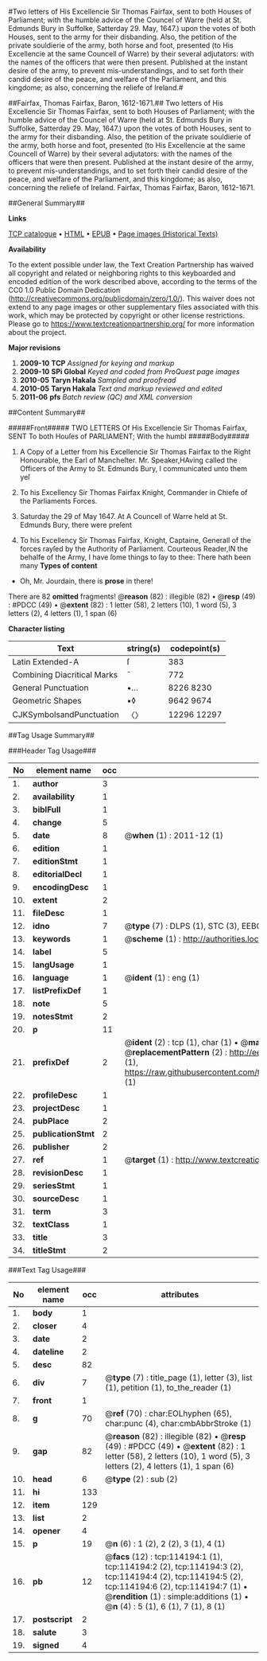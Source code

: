 #Two letters of His Excellencie Sir Thomas Fairfax, sent to both Houses of Parliament; with the humble advice of the Councel of Warre (held at St. Edmunds Bury in Suffolke, Satterday 29. May, 1647.) upon the votes of both Houses, sent to the army for their disbanding. Also, the petition of the private souldierie of the army, both horse and foot, presented (to His Excellencie at the same Councell of Warre) by their several adjutators: with the names of the officers that were then present. Published at the instant desire of the army, to prevent mis-understandings, and to set forth their candid desire of the peace, and welfare of the Parliament, and this kingdome; as also, concerning the reliefe of Ireland.#

##Fairfax, Thomas Fairfax, Baron, 1612-1671.##
Two letters of His Excellencie Sir Thomas Fairfax, sent to both Houses of Parliament; with the humble advice of the Councel of Warre (held at St. Edmunds Bury in Suffolke, Satterday 29. May, 1647.) upon the votes of both Houses, sent to the army for their disbanding. Also, the petition of the private souldierie of the army, both horse and foot, presented (to His Excellencie at the same Councell of Warre) by their several adjutators: with the names of the officers that were then present. Published at the instant desire of the army, to prevent mis-understandings, and to set forth their candid desire of the peace, and welfare of the Parliament, and this kingdome; as also, concerning the reliefe of Ireland.
Fairfax, Thomas Fairfax, Baron, 1612-1671.

##General Summary##

**Links**

[TCP catalogue](http://www.ota.ox.ac.uk/tcp/)  • 
[HTML](http://tei.it.ox.ac.uk/tcp/Texts-HTML/free/A85/A85037.html)  • 
[EPUB](http://tei.it.ox.ac.uk/tcp/Texts-EPUB/free/A85/A85037.epub) • 
[Page images (Historical Texts)](https://historicaltexts.jisc.ac.uk/eebo-99862045e)

**Availability**

To the extent possible under law, the Text Creation Partnership has waived all copyright and related or neighboring rights to this keyboarded and encoded edition of the work described above, according to the terms of the CC0 1.0 Public Domain Dedication (http://creativecommons.org/publicdomain/zero/1.0/). This waiver does not extend to any page images or other supplementary files associated with this work, which may be protected by copyright or other license restrictions. Please go to https://www.textcreationpartnership.org/ for more information about the project.

**Major revisions**

1. __2009-10__ __TCP__ *Assigned for keying and markup*
1. __2009-10__ __SPi Global__ *Keyed and coded from ProQuest page images*
1. __2010-05__ __Taryn Hakala__ *Sampled and proofread*
1. __2010-05__ __Taryn Hakala__ *Text and markup reviewed and edited*
1. __2011-06__ __pfs__ *Batch review (QC) and XML conversion*

##Content Summary##

#####Front#####
TWO LETTERS Of His Excellencie Sir Thomas Fairfax, SENT To both Houſes of PARLIAMENT; With the humbl
#####Body#####

1. A Copy of a Letter from his Excellencie Sir Thomas Fairfax to the Right Honourable, the Earl of Mancheſter.
Mr. Speaker,HAving called the Officers of the Army to St. Edmunds Bury, I communicated unto them yeſ
1. To his Excellency Sir Thomas Fairfax Knight, Commander in Chiefe of the Parliaments Forces.

1. Saturday the 29 of May 1647. At A Councell of Warre held at St. Edmunds Bury, there were preſent

1. To his Excellency Sir Thomas Fairfax, Knight, Captaine, Generall of the forces rayſed by the Authority of Parliament.
Courteous Reader,IN the behalfe of the Army, I have ſome things to ſay to thee: There hath been many
**Types of content**

  * Oh, Mr. Jourdain, there is **prose** in there!

There are 82 **omitted** fragments! 
 @__reason__ (82) : illegible (82)  •  @__resp__ (49) : #PDCC (49)  •  @__extent__ (82) : 1 letter (58), 2 letters (10), 1 word (5), 3 letters (2), 4 letters (1), 1 span (6)

**Character listing**


|Text|string(s)|codepoint(s)|
|---|---|---|
|Latin Extended-A|ſ|383|
|Combining             Diacritical Marks|̄|772|
|General Punctuation|•…|8226 8230|
|Geometric Shapes|▪◊|9642 9674|
|CJKSymbolsandPunctuation|〈〉|12296 12297|

##Tag Usage Summary##

###Header Tag Usage###

|No|element name|occ|attributes|
|---|---|---|---|
|1.|__author__|3||
|2.|__availability__|1||
|3.|__biblFull__|1||
|4.|__change__|5||
|5.|__date__|8| @__when__ (1) : 2011-12 (1)|
|6.|__edition__|1||
|7.|__editionStmt__|1||
|8.|__editorialDecl__|1||
|9.|__encodingDesc__|1||
|10.|__extent__|2||
|11.|__fileDesc__|1||
|12.|__idno__|7| @__type__ (7) : DLPS (1), STC (3), EEBO-CITATION (1), PROQUEST (1), VID (1)|
|13.|__keywords__|1| @__scheme__ (1) : http://authorities.loc.gov/ (1)|
|14.|__label__|5||
|15.|__langUsage__|1||
|16.|__language__|1| @__ident__ (1) : eng (1)|
|17.|__listPrefixDef__|1||
|18.|__note__|5||
|19.|__notesStmt__|2||
|20.|__p__|11||
|21.|__prefixDef__|2| @__ident__ (2) : tcp (1), char (1)  •  @__matchPattern__ (2) : ([0-9\-]+):([0-9IVX]+) (1), (.+) (1)  •  @__replacementPattern__ (2) : http://eebo.chadwyck.com/downloadtiff?vid=$1&page=$2 (1), https://raw.githubusercontent.com/textcreationpartnership/Texts/master/tcpchars.xml#$1 (1)|
|22.|__profileDesc__|1||
|23.|__projectDesc__|1||
|24.|__pubPlace__|2||
|25.|__publicationStmt__|2||
|26.|__publisher__|2||
|27.|__ref__|1| @__target__ (1) : http://www.textcreationpartnership.org/docs/. (1)|
|28.|__revisionDesc__|1||
|29.|__seriesStmt__|1||
|30.|__sourceDesc__|1||
|31.|__term__|3||
|32.|__textClass__|1||
|33.|__title__|3||
|34.|__titleStmt__|2||


###Text Tag Usage###

|No|element name|occ|attributes|
|---|---|---|---|
|1.|__body__|1||
|2.|__closer__|4||
|3.|__date__|2||
|4.|__dateline__|2||
|5.|__desc__|82||
|6.|__div__|7| @__type__ (7) : title_page (1), letter (3), list (1), petition (1), to_the_reader (1)|
|7.|__front__|1||
|8.|__g__|70| @__ref__ (70) : char:EOLhyphen (65), char:punc (4), char:cmbAbbrStroke (1)|
|9.|__gap__|82| @__reason__ (82) : illegible (82)  •  @__resp__ (49) : #PDCC (49)  •  @__extent__ (82) : 1 letter (58), 2 letters (10), 1 word (5), 3 letters (2), 4 letters (1), 1 span (6)|
|10.|__head__|6| @__type__ (2) : sub (2)|
|11.|__hi__|133||
|12.|__item__|129||
|13.|__list__|2||
|14.|__opener__|4||
|15.|__p__|19| @__n__ (6) : 1 (2), 2 (2), 3 (1), 4 (1)|
|16.|__pb__|12| @__facs__ (12) : tcp:114194:1 (1), tcp:114194:2 (2), tcp:114194:3 (2), tcp:114194:4 (2), tcp:114194:5 (2), tcp:114194:6 (2), tcp:114194:7 (1)  •  @__rendition__ (1) : simple:additions (1)  •  @__n__ (4) : 5 (1), 6 (1), 7 (1), 8 (1)|
|17.|__postscript__|2||
|18.|__salute__|3||
|19.|__signed__|4||
